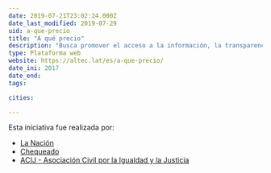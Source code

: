 ```yaml
---
date: 2019-07-21T23:02:24.000Z
date_last_modified: 2019-07-29
uid: a-que-precio
title: "A qué precio"
description: "Busca promover el acceso a la información, la transparencia y la rendición de cuentas de las compras públicas."
type: Plataforma web
website: https://altec.lat/es/a-que-precio/
date_ini: 2017
date_end: 
tags:

cities: 

---
```


Esta iniciativa fue realizada por:

- [La Nación](/organizaciones/la-nacion-arg)
- [Chequeado](/organizaciones/chequeado)
- [ACIJ - Asociación Civil por la Igualdad y la Justicia](/organizaciones/asociacion-civil-por-la-igualdad-y-la-justicia-arg)
